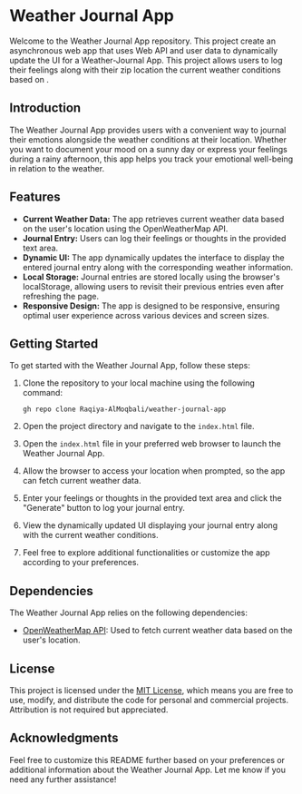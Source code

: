 # Weather Journal App

Welcome to the Weather Journal App repository. This project create an asynchronous web app that uses Web API and user data to dynamically update the UI for a Weather-Journal App.
This project allows users to log their feelings along with their zip location the current weather conditions based on .

## Introduction

The Weather Journal App provides users with a convenient way to journal their emotions alongside the weather conditions at their location. Whether you want to document your mood on a sunny day or express your feelings during a rainy afternoon, this app helps you track your emotional well-being in relation to the weather.

## Features

- **Current Weather Data:** The app retrieves current weather data based on the user's location using the OpenWeatherMap API.
- **Journal Entry:** Users can log their feelings or thoughts in the provided text area.
- **Dynamic UI:** The app dynamically updates the interface to display the entered journal entry along with the corresponding weather information.
- **Local Storage:** Journal entries are stored locally using the browser's localStorage, allowing users to revisit their previous entries even after refreshing the page.
- **Responsive Design:** The app is designed to be responsive, ensuring optimal user experience across various devices and screen sizes.

## Getting Started

To get started with the Weather Journal App, follow these steps:

1. Clone the repository to your local machine using the following command:

   ```
   gh repo clone Raqiya-AlMoqbali/weather-journal-app
   ```

2. Open the project directory and navigate to the `index.html` file.
3. Open the `index.html` file in your preferred web browser to launch the Weather Journal App.
4. Allow the browser to access your location when prompted, so the app can fetch current weather data.
5. Enter your feelings or thoughts in the provided text area and click the "Generate" button to log your journal entry.
6. View the dynamically updated UI displaying your journal entry along with the current weather conditions.
7. Feel free to explore additional functionalities or customize the app according to your preferences.

## Dependencies

The Weather Journal App relies on the following dependencies:

- [OpenWeatherMap API](https://openweathermap.org/api): Used to fetch current weather data based on the user's location.

## License

This project is licensed under the [MIT License](LICENSE), which means you are free to use, modify, and distribute the code for personal and commercial projects. Attribution is not required but appreciated.

## Acknowledgments

Feel free to customize this README further based on your preferences or additional information about the Weather Journal App. Let me know if you need any further assistance!
